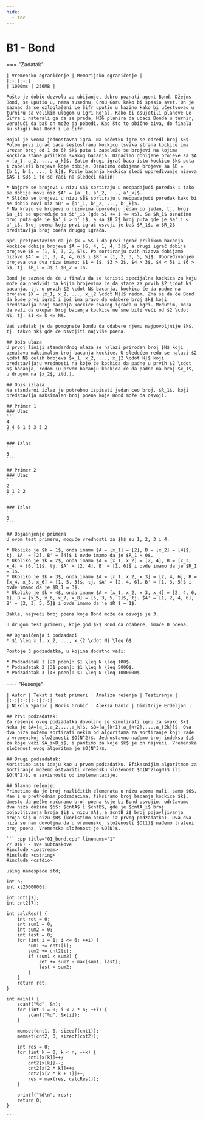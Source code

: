 ```yaml
---
hide:
  - toc
---
```


# B1 - Bond

=== "Zadatak"
	
	| Vremensko ograničenje | Memorijsko ograničenje |
	|:-:|:-:|
	| 1000ms | 256MB |
	
	Pošto je dobio dozvolu za ubijanje, dobro poznati agent Bond, Džejms Bond, se uputio u, nama susednu, Crnu Goru kako bi spasio svet. On je saznao da se ozloglašeni Le Šifr uputio u kazino kako bi učestvovao u turniru sa velikim ulogom u igri Rojal. Kako bi osujetili planove Le Šifra i naterali ga da se preda, MI6 planira da ubaci Bonda u turnir, verujući da baš on može da pobedi. Kao što to obično biva, do finala su stigli baš Bond i Le Šifr. 
	
	Rojal je veoma jednostavna igra. Na početku igre se odredi broj $k$. Potom prvi igrač baca šestostranu kockicu (svaka strana kockice ima urezan broj od 1 do 6) $k$ puta i zabeleže se brojevi na kojima kockica stane prilikom svakog bacanja. Označimo dobijene brojeve sa $A = [a_1, a_2, ..., a_k]$. Zatim drugi igrač baca istu kockicu $k$ puta i zabeleži brojeve koje dobije. Označimo dobijene brojeve sa $B = [b_1, b_2, ..., b_k]$. Posle bacanja kockica sledi upoređivanje nizova $A$ i $B$ i to se radi na sledeći način:
	
	* Najpre se brojevi u nizu $A$ sortiraju u neopadajući poredak i tako se dobije novi niz $A' = [a'_1, a'_2, ..., a'_k]$.
	* Slično se brojevi u nizu $B$ sortiraju u neopadajući poredak kako bi se dobio novi niz $B' = [b'_1, b'_2, ..., b'_k]$.
	* Na kraju se brojevi u nizovima upoređuju jedan po jedan, tj. broj $a'_i$ se upoređuje sa $b'_i$ (gde $1 <= i <= k$). Sa $R_1$ označimo broj puta gde je $a'_i > b'_i$, a sa $R_2$ broj puta gde je $a'_i < b'_i$. Broj poena koje prvi igrač osvoji je baš $R_1$, a $R_2$ predstavlja broj poena drugog igrača.
	
	Npr. pretpostavimo da je $k = 5$ i da prvi igrač prilikom bacanja kockice dobija brojeve $A = [6, 4, 1, 4, 3]$, a drugi igrač dobija brojeve $B = [1, 5, 3, 2, 5]$. Po sortiranju ovih nizova dobijamo nizove $A' = [1, 3, 4, 4, 6]$ i $B' = [1, 2, 3, 5, 5]$. Upoređivanjem brojeva ova dva niza imamo: $1 = 1$, $3 > 2$, $4 > 3$, $4 < 5$ i $6 > 5$, tj. $R_1 = 3$ i $R_2 = 1$.
	
	Bond je saznao da će u finalu da se koristi specijalna kockica za koju može da predvidi na kojim brojevima će da stane za prvih $2 \cdot N$ bacanja, tj. u prvih $2 \cdot N$ bacanja, kockica će da padne na brojeve $X = [x_1, x_2, ..., x_{2 \cdot N}]$ redom. Zna se da će Bond da bude prvi igrač i još ima pravo da odabere broj $k$ koji predstavlja broj bacanja kockice svakog igrača u igri. Međutim, mora da važi da ukupan broj bacanja kockice ne sme biti veći od $2 \cdot N$, tj. $1 <= k <= N$.
	
	Vaš zadatak je da pomognete Bondu da odabere njemu najpovoljnije $k$, tj. takvo $k$ gde će osvojiti najviše poena.
	
	## Opis ulaza
	U prvoj liniji standardnog ulaza se nalazi prirodan broj $N$ koji označava maksimalan broj bacanja kockice. U sledećem redu se nalazi $2 \cdot N$ celih brojeva $x_1, x_2, ..., x_{2 \cdot N}$ koji predstavljaju vrednosti na koje će kockica da padne u prvih $2 \cdot N$ bacanja, redom (u prvom bacanju kockica će da padne na broj $x_1$, u drugom na $x_2$, itd.).
	
	## Opis izlaza
	Na standarni izlaz je potrebno ispisati jedan ceo broj, $R_1$, koji predstavlja maksimalan broj poena koje Bond može da osvoji.
	
	## Primer 1
	### Ulaz
	```
	4
	2 4 6 1 5 3 5 2
	```
	
	### Izlaz
	```
	3
	```
	
	## Primer 2
	### Ulaz
	```
	2
	1 1 2 2
	```
	
	### Izlaz
	```
	0
	```
	
	## Objašnjenje primera
	U ovom test primeru, moguće vrednosti za $k$ su 1, 2, 3 i 4.
	
	* Ukoliko je $k = 1$, onda imamo $A = [x_1] = [2], B = [x_2] = [4]$, tj. $A' = [2], B' = [4]$ i ovde imamo da je $R_1 = 0$.
	* Ukoliko je $k = 2$, onda imamo $A = [x_1, x_2] = [2, 4], B = [x_3, x_4] = [6, 1]$, tj. $A' = [2, 4], B' = [1, 6]$ i ovde imamo da je $R_1 = 1$.
	* Ukoliko je $k = 3$, onda imamo $A = [x_1, x_2, x_3] = [2, 4, 6], B = [x_4, x_5, x_6] = [1, 5, 3]$, tj. $A' = [2, 4, 6], B' = [1, 3, 5]$ i ovde imamo da je $R_1 = 3$.
	* Ukoliko je $k = 4$, onda imamo $A = [x_1, x_2, x_3, x_4] = [2, 4, 6, 1], B = [x_5, x_6, x_7, x_8] = [5, 3, 5, 2]$, tj. $A' = [1, 2, 4, 6], B' = [2, 3, 5, 5]$ i ovde imamo da je $R_1 = 1$.
	
	Dakle, najveći broj poena koje Bond može da osvoji je 3.
	
	U drugom test primeru, koje god $k$ Bond da odabere, imaće 0 poena.
	
	## Ograničenja i podzadaci
	* $1 \leq x_1, x_2, ..., x_{2 \cdot N} \leq 6$
	
	Postoje 3 podzadatka, u kojima dodatno važi:
	
	* Podzadatak 1 [21 poen]: $1 \leq N \leq 100$.
	* Podzadatak 2 [31 poen]: $1 \leq N \leq 5000$.
	* Podzadatak 3 [48 poen]: $1 \leq N \leq 1000000$
	
=== "Rešenje"
	
	| Autor | Tekst i test primeri | Analiza rеšenja | Testiranje |
	|:-:|:-:|:-:|:-:|
	| Nikola Spasić | Boris Grubić | Aleksa Danić | Dimitrije Erdeljan |
	
	## Prvi podzadatak:
	Za rešenje ovog podzadatka dovoljno je simulirati igru za svako $k$. Neka je $A=[a_1,a_2,...,a_k]$, $B=[a_{k+1},a_{k+2},...,a_{2k}]$. Ova dva niza možemo sortirati nekim od algoritama za sortiranje koji rade u vremenskoj složenosti $O(N^2)$. Jednostavno nađemo broj indeksa $i$ za koje važi $A_i>B_i$, i pamtimo za koje $k$ je on najveći. Vremenska složenost ovog algoritma je $O(N^3)$.
	
	## Drugi podzadatak:
	Koristimo istu ideju kao u prvom podzadatku. Efikasnijim algoritmom za sortiranje možemo ostvariti vremensku složenost $O(N^2logN)$ ili $O(N^2)$, u zavisnosti od implementacije.
	
	## Glavno rešenje:
	Primetimo da je broj različitih elemenata u nizu veoma mali, samo $6$. Kao i u prethodnim podzadacima, fiksiramo broj bacanja kockice $k$. Umesto da peške računamo broj poena koje bi Bond osvojio, održavamo dva niza dužine $6$: $cntA$ i $cntB$, gde je $cntA_i$ broj pojavljivanja broja $i$ u nizu $A$, a $cntB_i$ broj pojavljivanja broja $i$ u nizu $B$ (koristimo oznake iz prvog podzadatka). Ova dva niza su nam dovoljna da u vremenskoj složenosti $O(1)$ nađemo traženi broj poena. Vremenska složenost je $O(N)$.
	
	``` cpp title="01_bond.cpp" linenums="1"
	// O(N) - sve subtaskove
	#include <iostream>
	#include <cstring>
	#include <cstdio>
	
	using namespace std;
	
	int n;
	int x[2000000];
	
	int cnt1[7];
	int cnt2[7];
	
	int calcRes() {
	    int ret = 0;
	    int sum1 = 0;
	    int sum2 = 0;
	    int last = 0;
	    for (int i = 1; i <= 6; ++i) {
	        sum1 += cnt1[i];
	        sum2 += cnt2[i];
	        if (sum1 < sum2) {
	            ret += sum2 - max(sum1, last);
	            last = sum2;
	        }
	    }
	    return ret;
	}
	
	int main() {
	    scanf("%d", &n);
	    for (int i = 0; i < 2 * n; ++i) {
	        scanf("%d", &x[i]);
	    }
	
	    memset(cnt1, 0, sizeof(cnt1));
	    memset(cnt2, 0, sizeof(cnt2));
	
	    int res = 0;
	    for (int k = 0; k < n; ++k) {
	        cnt1[x[k]]++;
	        cnt2[x[k]]--;
	        cnt2[x[2 * k]]++;
	        cnt2[x[2 * k + 1]]++;
	        res = max(res, calcRes());
	    }
	
	    printf("%d\n", res);
	    return 0;
	}

	```
